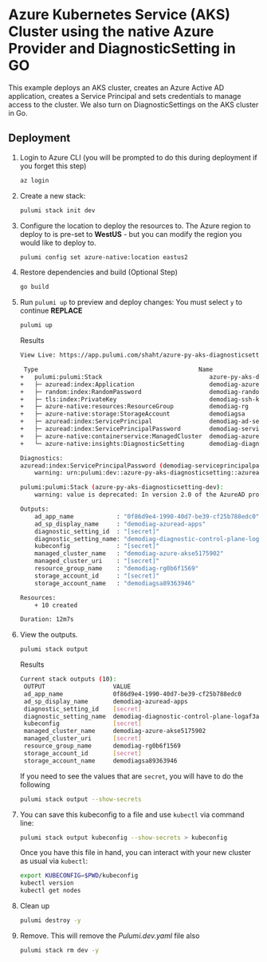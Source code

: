 # Azure Kubernetes Service (AKS) Cluster using the native Azure Provider and DiagnosticSetting in GO

This example deploys an AKS cluster, creates an Azure Active AD application, creates a Service Principal and sets credentials to manage access to the cluster. We also turn on DiagnosticSettings on the AKS cluster in Go.

## Deployment

1. Login to Azure CLI (you will be prompted to do this during deployment if you forget this step)

    ```bash
    az login
    ```

1. Create a new stack:

    ```bash
    pulumi stack init dev
    ```

1. Configure the location to deploy the resources to.  The Azure region to deploy to is pre-set to **WestUS** - but you can modify the region you would like to deploy to.

    ```bash
    pulumi config set azure-native:location eastus2
    ```

1. Restore dependencies and build (Optional Step)
    ```bash
    go build
    ```


1. Run `pulumi up` to preview and deploy changes: You must select `y` to continue
   **REPLACE**
    ```bash
    pulumi up
    ```

    Results
    ```bash
    View Live: https://app.pulumi.com/shaht/azure-py-aks-diagnosticsetting/dev/updates/60

     Type                                             Name                                   Status      Info
    +   pulumi:pulumi:Stack                              azure-py-aks-diagnosticsetting-dev     created     1 warning
    +   ├─ azuread:index:Application                     demodiag-azuread-apps                  created     
    +   ├─ random:index:RandomPassword                   demodiag-randompassword                created     
    +   ├─ tls:index:PrivateKey                          demodiag-ssh-key                       created     
    +   ├─ azure-native:resources:ResourceGroup          demodiag-rg                            created     
    +   ├─ azure-native:storage:StorageAccount           demodiagsa                             created     
    +   ├─ azuread:index:ServicePrincipal                demodiag-ad-serviceprincipal           created     
    +   ├─ azuread:index:ServicePrincipalPassword        demodiag-serviceprincipalpassword      created     1 warning
    +   ├─ azure-native:containerservice:ManagedCluster  demodiag-azure-aks                     created     
    +   └─ azure-native:insights:DiagnosticSetting       demodiag-diagnostic-control-plane-log  created     
    
    Diagnostics:
    azuread:index:ServicePrincipalPassword (demodiag-serviceprincipalpassword):
        warning: urn:pulumi:dev::azure-py-aks-diagnosticsetting::azuread:index/servicePrincipalPassword:ServicePrincipalPassword::demodiag-serviceprincipalpassword verification warning: Deprecated Attribute
    
    pulumi:pulumi:Stack (azure-py-aks-diagnosticsetting-dev):
        warning: value is deprecated: In version 2.0 of the AzureAD provider, this attribute will become read-only as it will no longer be possible to specify a password value. It will be generated by Azure Active Directory and persisted to state for reuse in your Terraform configuration.
    
    Outputs:
        ad_app_name            : "0f86d9e4-1990-40d7-be39-cf25b788edc0"
        ad_sp_display_name     : "demodiag-azuread-apps"
        diagnostic_setting_id  : "[secret]"
        diagnostic_setting_name: "demodiag-diagnostic-control-plane-logaf3a4dbf"
        kubeconfig             : "[secret]"
        managed_cluster_name   : "demodiag-azure-akse5175902"
        managed_cluster_uri    : "[secret]"
        resource_group_name    : "demodiag-rg0b6f1569"
        storage_account_id     : "[secret]"
        storage_account_name   : "demodiagsa89363946"

    Resources:
        + 10 created

    Duration: 12m7s
    ```

1. View the outputs.
   ```bash
   pulumi stack output
   ```

   Results
   ```bash
   Current stack outputs (10):
    OUTPUT                   VALUE
    ad_app_name              0f86d9e4-1990-40d7-be39-cf25b788edc0
    ad_sp_display_name       demodiag-azuread-apps
    diagnostic_setting_id    [secret]
    diagnostic_setting_name  demodiag-diagnostic-control-plane-logaf3a4dbf
    kubeconfig               [secret]
    managed_cluster_name     demodiag-azure-akse5175902
    managed_cluster_uri      [secret]
    resource_group_name      demodiag-rg0b6f1569
    storage_account_id       [secret]
    storage_account_name     demodiagsa89363946
   ```

   If you need to see the values that are `secret`, you will have to do the following
   ```bash
   pulumi stack output --show-secrets
   ```

1. You can save this kubeconfig to a file and use `kubectl` via command line:

    ```bash
    pulumi stack output kubeconfig --show-secrets > kubeconfig
    ```

    Once you have this file in hand, you can interact with your new cluster as usual via `kubectl`:

    ```bash
    export KUBECONFIG=$PWD/kubeconfig 
    kubectl version
    kubectl get nodes
    ```

1. Clean up
   ```bash
   pulumi destroy -y
   ```

1. Remove.  This will remove the *Pulumi.dev.yaml* file also
   ```bash
   pulumi stack rm dev -y